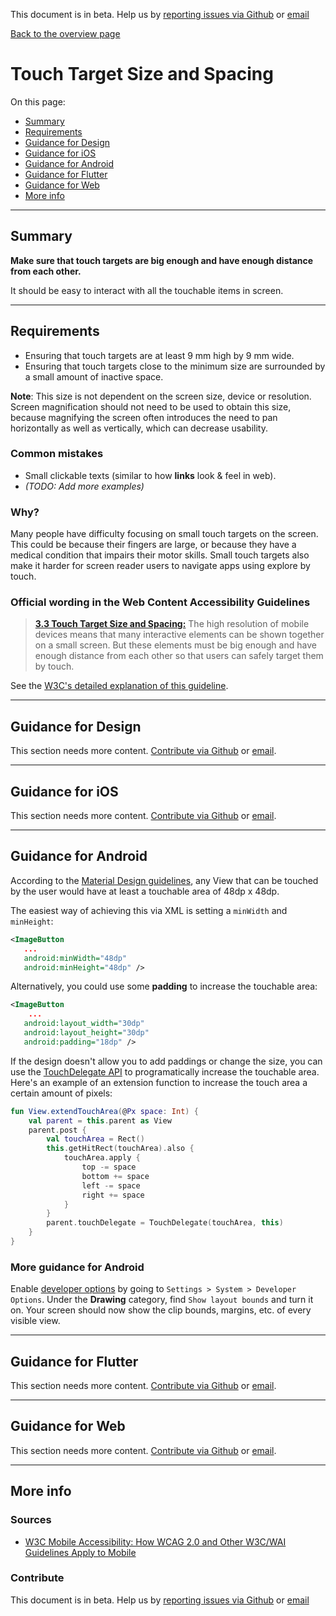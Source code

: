 This document is in beta. Help us by [reporting issues via Github](https://github.com/theappbusiness/accessibility-guidelines) or [email](mailto:alexander.newnham@kinandcarta.com)

[Back to the overview page](./../index.html)

# Touch Target Size and Spacing

On this page:
- [Summary](#summary)
- [Requirements](#requirements)
- [Guidance for Design](#guidance-for-design)
- [Guidance for iOS](#guidance-for-ios)
- [Guidance for Android](#guidance-for-android)
- [Guidance for Flutter](#guidance-for-flutter)
- [Guidance for Web](#guidance-for-web)
- [More info](#more-info)
  
---

## Summary

**Make sure that touch targets are big enough and have enough distance from each other.**

It should be easy to interact with all the touchable items in screen.

---

## Requirements

- Ensuring that touch targets are at least 9 mm high by 9 mm wide.
- Ensuring that touch targets close to the minimum size are surrounded by a small amount of inactive space.
   
**Note**: This size is not dependent on the screen size, device or resolution. Screen magnification should not need to be used to obtain this size, because magnifying the screen often introduces the need to pan horizontally as well as vertically, which can decrease usability.


### Common mistakes

- Small clickable texts (similar to how **links** look & feel in web).
- *(TODO: Add more examples)*

### Why?

Many people have difficulty focusing on small touch targets on the screen. This could be because their fingers are large, or because they have a medical condition that impairs their motor skills. Small touch targets also make it harder for screen reader users to navigate apps using explore by touch.

### Official wording in the Web Content Accessibility Guidelines

> [**3.3 Touch Target Size and Spacing:**](https://www.w3.org/TR/mobile-accessibility-mapping/#touch-target-size-and-spacing) The high resolution of mobile devices means that many interactive elements can be shown together on a small screen. But these elements must be big enough and have enough distance from each other so that users can safely target them by touch.


See the [W3C's detailed explanation of this guideline](https://www.w3.org/TR/mobile-accessibility-mapping/#touch-target-size-and-spacing).

---

## Guidance for Design

This section needs more content. [Contribute via Github](https://github.com/theappbusiness/accessibility-guidelines/) or [email](mailto:talia.craiu@kinandcarta.com).

---

## Guidance for iOS

This section needs more content. [Contribute via Github](https://github.com/theappbusiness/accessibility-guidelines/) or [email](mailto:kane.cheshire@kinandcarta.com).

---

## Guidance for Android

According to the [Material Design guidelines](https://material.io/design/layout/spacing-methods.html#touch-targets), any View that can be touched by the user would have at least a touchable area of 48dp x 48dp.

The easiest way of achieving this via XML is setting a `minWidth` and `minHeight`:

```xml
<ImageButton
   ...
   android:minWidth="48dp"
   android:minHeight="48dp" />
```

Alternatively, you could use some **padding** to increase the touchable area:

```xml
<ImageButton
    ...
   android:layout_width="30dp"
   android:layout_height="30dp"
   android:padding="18dp" />
```

If the design doesn't allow you to add paddings or change the size, you can use the [TouchDelegate API](http://developer.android.com/reference/android/view/TouchDelegate.html) to programatically increase the touchable area. Here's an example of an extension function to increase the touch area a certain amount of pixels:

```kotlin
fun View.extendTouchArea(@Px space: Int) {
    val parent = this.parent as View
    parent.post {
        val touchArea = Rect()
        this.getHitRect(touchArea).also {
            touchArea.apply {
                top -= space
                bottom += space
                left -= space
                right += space
            }
        }
        parent.touchDelegate = TouchDelegate(touchArea, this)
    }
}
```

### More guidance for Android

Enable [developer options](https://developer.android.com/studio/debug/dev-options) by going to `Settings > System > Developer Options`. Under the **Drawing** category, find `Show layout bounds` and turn it on. Your screen should now show the clip bounds, margins, etc. of every visible view.

---

## Guidance for Flutter

This section needs more content. [Contribute via Github](https://github.com/theappbusiness/accessibility-guidelines/) or [email](mailto:jacek.kulinski@kinandcarta.com).

---

## Guidance for Web

This section needs more content. [Contribute via Github](https://github.com/theappbusiness/accessibility-guidelines/) or [email](mailto:alexander.newnham@kinandcarta.com).

---

## More info

### Sources

- [W3C Mobile Accessibility: How WCAG 2.0 and Other W3C/WAI Guidelines Apply to Mobile](https://www.w3.org/TR/mobile-accessibility-mapping)

### Contribute

This document is in beta. Help us by [reporting issues via Github](https://github.com/theappbusiness/accessibility-guidelines) or [email](mailto:alexander.newnham@kinandcarta.com)


